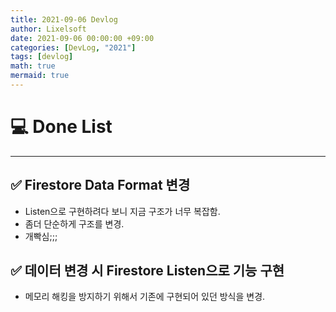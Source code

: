 ```yaml
---
title: 2021-09-06 Devlog                      
author: Lixelsoft
date: 2021-09-06 00:00:00 +09:00
categories: [DevLog, "2021"]
tags: [devlog]           
math: true
mermaid: true
---
```


# 💻 Done List
---

## ✅ Firestore Data Format 변경
- Listen으로 구현하려다 보니 지금 구조가 너무 복잡함.
- 좀더 단순하게 구조를 변경.
- 개빡심;;;

## ✅ 데이터 변경 시 Firestore Listen으로 기능 구현
- 메모리 해킹을 방지하기 위해서 기존에 구현되어 있던 방식을 변경.
